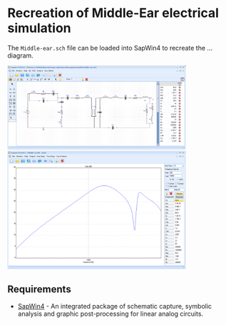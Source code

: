 # Recreation of Middle-Ear electrical simulation

The `Middle-ear.sch` file can be loaded into SapWin4 to recreate the ... diagram.

<img src="./Middle-ear.png" alt="Middle Ear" style="width: 400px;"/>

<img src="./Gain.png" alt="Gain" style="width: 400px;"/>

## Requirements

- [SapWin4](http://cirlab.det.unifi.it/SapWin4/) - An integrated package of schematic capture, symbolic analysis and graphic post-processing for linear analog circuits.